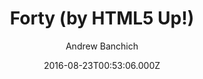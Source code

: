 ---
title: Forty (by HTML5 Up!)
github: https://github.com/andrewbanchich/Forty-Jekyll-Theme
demo: https://andrewbanchich.github.io/forty-jekyll-theme/
author: Andrew Banchich
ssg:
  - Jekyll
cms:
  - Markdown
date: 2016-08-23T00:53:06.000Z
description: A Jekyll version of the 'Forty' theme by HTML5 UP.
draft: false
publish_date: '2016-08-23T00:53:06Z'
update_date: '2021-12-11T16:38:16Z'
github_star: 869
github_fork: 1646
---